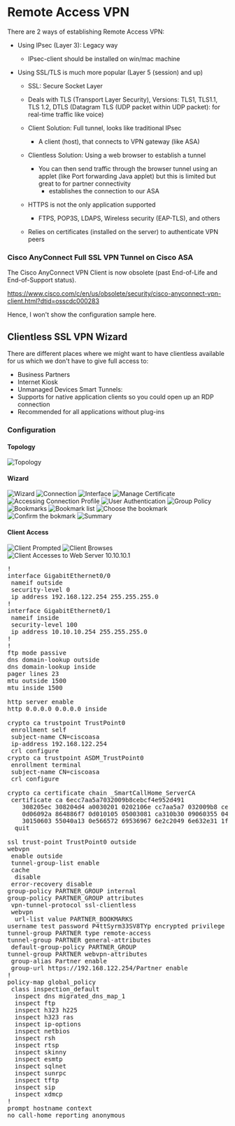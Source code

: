 # Remote Access VPN
There are 2 ways of establishing Remote Access VPN:
* Using IPsec (Layer 3): Legacy way
  * IPsec-client should be installed on win/mac machine
       
* Using SSL/TLS is much more popular (Layer 5 (session) and up)
  * SSL: Secure Socket Layer
  * Deals with TLS (Transport Layer Security), Versions: TLS1, TLS1.1, TLS 1.2, DTLS (Datagram TLS (UDP packet within UDP packet): for real-time traffic like voice)
    
  * Client Solution: Full tunnel, looks like traditional IPsec
    * A client (host), that connects to VPN gateway (like ASA)
     
  * Clientless Solution: Using a web browser to establish a tunnel
    * You can then send traffic through the browser tunnel using an applet (like Port forwarding Java applet) but this is limited but great to for partner connectivity
      * establishes the connection to our ASA
      
  * HTTPS is not the only application supported
    * FTPS, POP3S, LDAPS, Wireless security (EAP-TLS), and others
  * Relies on certificates (installed on the server) to authenticate VPN peers

### Cisco AnyConnect Full SSL VPN Tunnel on Cisco ASA 
The Cisco AnyConnect VPN Client is now obsolete (past End-of-Life and End-of-Support status).

https://www.cisco.com/c/en/us/obsolete/security/cisco-anyconnect-vpn-client.html?dtid=osscdc000283

Hence, I won't show the configuration sample here.

## Clientless SSL VPN Wizard
There are different places where we might want to have clientless available for us which we don't have to give full access to:
* Business Partners
* Internet Kiosk
* Unmanaged Devices
Smart Tunnels:
* Supports for native application clients so you could open up an RDP connection
* Recommended for all applications without plug-ins

### Configuration

#### Topology

![Topology](https://user-images.githubusercontent.com/31813625/33532835-15315460-d86b-11e7-99cb-469546662e59.png)

#### Wizard

![Wizard](https://user-images.githubusercontent.com/31813625/33532780-a611ff30-d86a-11e7-8649-6c975deff5b4.png)
![Connection](https://user-images.githubusercontent.com/31813625/33532781-a61e18f6-d86a-11e7-9b77-1627d6e1a448.png)
![Interface](https://user-images.githubusercontent.com/31813625/33533026-96844dc8-d86c-11e7-88b6-cd1c1b63118d.png)
![Manage Certificate](https://user-images.githubusercontent.com/31813625/33532783-a636d80a-d86a-11e7-9072-bafb8e8da5b9.png)
![Accessing Connection Profile](https://user-images.githubusercontent.com/31813625/33532784-a643225e-d86a-11e7-801e-c724da37515c.png)
![User Authentication](https://user-images.githubusercontent.com/31813625/33532785-a65035ca-d86a-11e7-9f95-e923bd373ed0.png)
![Group Policy](https://user-images.githubusercontent.com/31813625/33532786-a65bee88-d86a-11e7-822d-9c1e33df39a5.png)
![Bookmarks](https://user-images.githubusercontent.com/31813625/33532787-a6697d5a-d86a-11e7-801c-26b6f3f90767.png)
![Bookmark list](https://user-images.githubusercontent.com/31813625/33533027-969128d6-d86c-11e7-9bd9-7cefcad2f91f.png)
![Choose the bookmark](https://user-images.githubusercontent.com/31813625/33532789-a67fa9ea-d86a-11e7-941b-ea2a74002cb3.png)
![Confirm the bokmark](https://user-images.githubusercontent.com/31813625/33532790-a68d9a14-d86a-11e7-8be1-c712eea0d42b.png)
![Summary](https://user-images.githubusercontent.com/31813625/33532791-a69b46be-d86a-11e7-90f6-dca9638b3611.png)

#### Client Access

![Client Prompted](https://user-images.githubusercontent.com/31813625/33533235-bc05ba18-d86d-11e7-9a73-80d52bbe782b.png)
![Client Browses](https://user-images.githubusercontent.com/31813625/33533342-83238670-d86e-11e7-9445-c09cc8df7168.png)
![Client Accesses to Web Server 10.10.10.1](https://user-images.githubusercontent.com/31813625/33533343-8330204c-d86e-11e7-905f-e0fd8d96436b.png)

<pre>
!
interface GigabitEthernet0/0
 nameif outside
 security-level 0
 ip address 192.168.122.254 255.255.255.0
!
interface GigabitEthernet0/1
 nameif inside
 security-level 100
 ip address 10.10.10.254 255.255.255.0
!
!
ftp mode passive
dns domain-lookup outside
dns domain-lookup inside
pager lines 23
mtu outside 1500
mtu inside 1500

http server enable
http 0.0.0.0 0.0.0.0 inside

crypto ca trustpoint TrustPoint0
 enrollment self
 subject-name CN=ciscoasa
 ip-address 192.168.122.254
 crl configure
crypto ca trustpoint ASDM_TrustPoint0
 enrollment terminal
 subject-name CN=ciscoasa
 crl configure

crypto ca certificate chain _SmartCallHome_ServerCA
 certificate ca 6ecc7aa5a7032009b8cebcf4e952d491
    308205ec 308204d4 a0030201 0202106e cc7aa5a7 032009b8 cebcf4e9 52d49130
    0d06092a 864886f7 0d010105 05003081 ca310b30 09060355 04061302 55533117
    30150603 55040a13 0e566572 69536967 6e2c2049 6e632e31 1f301d06 0355040b
  quit

ssl trust-point TrustPoint0 outside
webvpn
 enable outside
 tunnel-group-list enable
 cache
  disable
 error-recovery disable
group-policy PARTNER_GROUP internal
group-policy PARTNER_GROUP attributes
 vpn-tunnel-protocol ssl-clientless
 webvpn
  url-list value PARTNER_BOOKMARKS
username test password P4ttSyrm33SV8TYp encrypted privilege 15
tunnel-group PARTNER type remote-access
tunnel-group PARTNER general-attributes
 default-group-policy PARTNER_GROUP
tunnel-group PARTNER webvpn-attributes
 group-alias Partner enable
 group-url https://192.168.122.254/Partner enable
!
policy-map global_policy
 class inspection_default
  inspect dns migrated_dns_map_1
  inspect ftp
  inspect h323 h225
  inspect h323 ras
  inspect ip-options
  inspect netbios
  inspect rsh
  inspect rtsp
  inspect skinny
  inspect esmtp
  inspect sqlnet
  inspect sunrpc
  inspect tftp
  inspect sip
  inspect xdmcp
!
prompt hostname context
no call-home reporting anonymous
</pre>